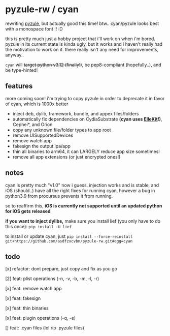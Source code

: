 # pyzule-rw / cyan

rewriting [pyzule](https://github.com/asdfzxcvbn/pyzule), but actually good this time! btw.. cyan/pyzule looks best with a monospace font !! :D

this is pretty much just a hobby project that i'll work on when i'm bored. pyzule in its current state is kinda ugly, but it works and i haven't really had the motivation to work on it. there really isn't any need for improvements, anyway..

`cyan` will ~~target python v3.12 (finally!)~~, be pep8-compliant (hopefully..), and be type-hinted!

## features

more coming soon! i'm trying to copy pyzule in order to deprecate it in favor of cyan, which is 1000x better

- inject deb, dylib, framework, bundle, and appex files/folders
- automatically fix dependencies on CydiaSubstrate **(cyan uses [ElleKit](https://github.com/evelyneee/ellekit/)!)**, Cephei*, and Orion
- copy any unknown file/folder types to app root
- remove UISupportedDevices
- remove watch app
- fakesign the output ipa/app
- thin all binaries to arm64, it can LARGELY reduce app size sometimes!
- remove all app extensions (or just encrypted ones!)

## notes

cyan is pretty much "v1.0" now i guess. injection works and is stable, and iOS (should..) have all the right fixes for running cyan, however a bug in python3.9 from procursus prevents it from running.

so to reaffirm this, **iOS is currently not supported until an updated python for iOS gets released**

**if you want to inject dylibs,** make sure you install lief (you only have to do this once): `pip install -U lief`

to install or update cyan, just `pip install --force-reinstall git+https://github.com/asdfzxcvbn/pyzule-rw.git#egg=cyan`

## todo

[x] refactor: dont prepare, just copy and fix as you go

[2] feat: plist operations (-n, -v, -b, -m, -l, -r)

[x] feat: remove watch app

[x] feat: fakesign

[x] feat: thin binaries

[x] feat: plugin operations (-q, -e)

[] feat: .cyan files (lol rip .pyzule files)

